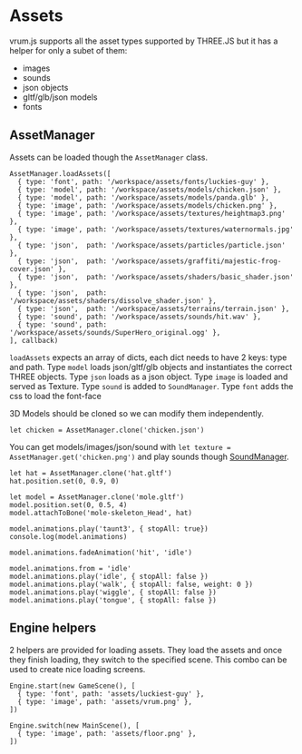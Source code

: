 # Assets

vrum.js supports all the asset types supported by THREE.JS but it has a helper
for only a subet of them:

* images
* sounds
* json objects
* gltf/glb/json models
* fonts

## AssetManager

Assets can be loaded though the `AssetManager` class.

```
AssetManager.loadAssets([
  { type: 'font', path: '/workspace/assets/fonts/luckies-guy' },
  { type: 'model', path: '/workspace/assets/models/chicken.json' },
  { type: 'model', path: '/workspace/assets/models/panda.glb' },
  { type: 'image', path: '/workspace/assets/models/chicken.png' },
  { type: 'image', path: '/workspace/assets/textures/heightmap3.png' },
  { type: 'image', path: '/workspace/assets/textures/waternormals.jpg' },
  { type: 'json',  path: '/workspace/assets/particles/particle.json' },
  { type: 'json',  path: '/workspace/assets/graffiti/majestic-frog-cover.json' },
  { type: 'json',  path: '/workspace/assets/shaders/basic_shader.json' },
  { type: 'json',  path: '/workspace/assets/shaders/dissolve_shader.json' },
  { type: 'json',  path: '/workspace/assets/terrains/terrain.json' },
  { type: 'sound', path: '/workspace/assets/sounds/hit.wav' },
  { type: 'sound', path: '/workspace/assets/sounds/SuperHero_original.ogg' },
], callback)
```

`loadAssets` expects an array of dicts, each dict needs to have 2 keys:
type and path. Type `model` loads json/gltf/glb objects and instantiates
the correct THREE objects. Type `json` loads as a json object. Type `image`
is loaded and served as Texture. Type `sound` is added to `SoundManager`.
Type `font` adds the css to load the font-face

3D Models should be cloned so we can modify them independently.

`let chicken = AssetManager.clone('chicken.json')`

You can get models/images/json/sound with
`let texture = AssetManager.get('chicken.png')` and
play sounds though [SoundManager](/tutorials/CHEATSHEET.md#Sound).

```
let hat = AssetManager.clone('hat.gltf')
hat.position.set(0, 0.9, 0)

let model = AssetManager.clone('mole.gltf')
model.position.set(0, 0.5, 4)
model.attachToBone('mole-skeleton_Head', hat)

model.animations.play('taunt3', { stopAll: true})
console.log(model.animations)

model.animations.fadeAnimation('hit', 'idle')

model.animations.from = 'idle'
model.animations.play('idle', { stopAll: false })
model.animations.play('walk', { stopAll: false, weight: 0 })
model.animations.play('wiggle', { stopAll: false })
model.animations.play('tongue', { stopAll: false })
```

## Engine helpers

2 helpers are provided for loading assets. They load the assets and once
they finish loading, they switch to the specified scene. This combo can
be used to create nice loading screens.

```
Engine.start(new GameScene(), [
  { type: 'font', path: 'assets/luckiest-guy' },
  { type: 'image', path: 'assets/vrum.png' },
])
```

```
Engine.switch(new MainScene(), [
  { type: 'image', path: 'assets/floor.png' },
])
```
